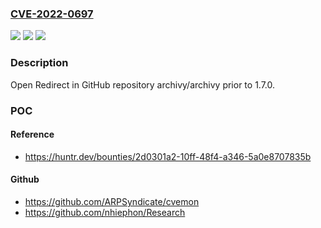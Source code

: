 ### [CVE-2022-0697](https://cve.mitre.org/cgi-bin/cvename.cgi?name=CVE-2022-0697)
![](https://img.shields.io/static/v1?label=Product&message=archivy%2Farchivy&color=blue)
![](https://img.shields.io/static/v1?label=Version&message=n%2Fa&color=blue)
![](https://img.shields.io/static/v1?label=Vulnerability&message=CWE-601%20URL%20Redirection%20to%20Untrusted%20Site&color=brighgreen)

### Description

Open Redirect in GitHub repository archivy/archivy prior to 1.7.0.

### POC

#### Reference
- https://huntr.dev/bounties/2d0301a2-10ff-48f4-a346-5a0e8707835b

#### Github
- https://github.com/ARPSyndicate/cvemon
- https://github.com/nhiephon/Research


